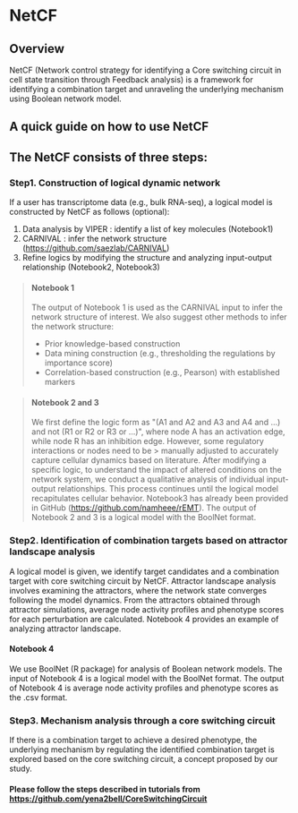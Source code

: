 # NetCF

## Overview
NetCF (Network control strategy for identifying a Core switching circuit in cell state transition through Feedback analysis) is a framework for identifying a combination target and unraveling the underlying mechanism using Boolean network model.

## A quick guide on how to use NetCF


## The NetCF consists of three steps: 
### **Step1. Construction of logical dynamic network**

If a user has transcriptome data (e.g., bulk RNA-seq), a logical model is constructed by NetCF as follows (optional):
1.	Data analysis by VIPER : identify a list of key molecules (Notebook1) 
2.	CARNIVAL : infer the network structure (https://github.com/saezlab/CARNIVAL)
3.	Refine logics by modifying the structure and analyzing input-output relationship (Notebook2, Notebook3)

> #### Notebook 1
> The output of Notebook 1 is used as the CARNIVAL input to infer the network structure of interest.
> We also suggest other methods to infer the network structure:
> - Prior knowledge-based construction
> - Data mining construction (e.g., thresholding the regulations by importance score)
> - Correlation-based construction (e.g., Pearson) with established markers

> #### Notebook 2 and 3
> We first define the logic form as "(A1 and A2 and A3 and A4 and ...) and not (R1 or R2 or R3 or ...)", where node A has an activation edge, while node R has an inhibition edge. However, some regulatory interactions or nodes need to be > manually adjusted to accurately capture cellular dynamics based on literature. After modifying a specific logic, to understand the impact of altered conditions on the network system, we conduct a qualitative analysis of individual input-output relationships. This process continues until the logical model recapitulates cellular behavior. Notebook3 has already been provided in GitHub (https://github.com/namheee/rEMT). 
> The output of Notebook 2 and 3 is a logical model with the BoolNet format.

### **Step2. Identification of combination targets based on attractor landscape analysis**
A logical model is given, we identify target candidates and a combination target with core switching circuit by NetCF. Attractor landscape analysis involves examining the attractors, where the network state converges following the model dynamics. From the attractors obtained through attractor simulations, average node activity profiles and phenotype scores for each perturbation are calculated. Notebook 4 provides an example of analyzing attractor landscape.

#### Notebook 4
We use BoolNet (R package) for analysis of Boolean network models.
The input of Notebook 4 is a logical model with the BoolNet format. 
The output of Notebook 4 is average node activity profiles and phenotype scores as the .csv format.

### **Step3. Mechanism analysis through a core switching circuit**
If there is a combination target to achieve a desired phenotype, the underlying mechanism by regulating the identified combination target is explored based on the core switching circuit, a concept proposed by our study.

#### Please follow the steps described in tutorials from https://github.com/yena2bell/CoreSwitchingCircuit

